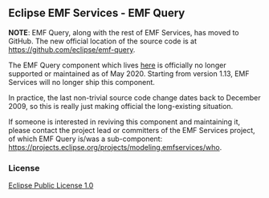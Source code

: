 ## Eclipse EMF Services - EMF Query

**NOTE**: EMF Query, along with the rest of EMF Services, has moved to GitHub. The new official location of the source code is at https://github.com/eclipse/emf-query.

The EMF Query component which lives [here](https://github.com/eclipse/emf-query) is officially no longer supported or maintained as of May 2020. Starting from version 1.13, EMF Services will no longer ship this component.

In practice, the last non-trivial source code change dates back to December 2009, so this is really just making official the long-existing situation.

If someone is interested in reviving this component and maintaining it, please contact the project lead or committers of the EMF Services project, of which EMF Query is/was a sub-component: https://projects.eclipse.org/projects/modeling.emfservices/who.

### License

[Eclipse Public License 1.0](https://www.eclipse.org/org/documents/epl-v10.php)
